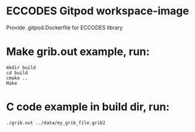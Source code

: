 ECCODES Gitpod workspace-image 
==============================
Provide .gitpod.Dockerfile for ECCODES library

# Make grib.out example, run:  
``` 
mkdir build  
cd build  
cmake ..  
Make 
``` 
# C code example in build dir, run:
``` 
./grib.out ../data/my_grib_file.grib2
``` 


